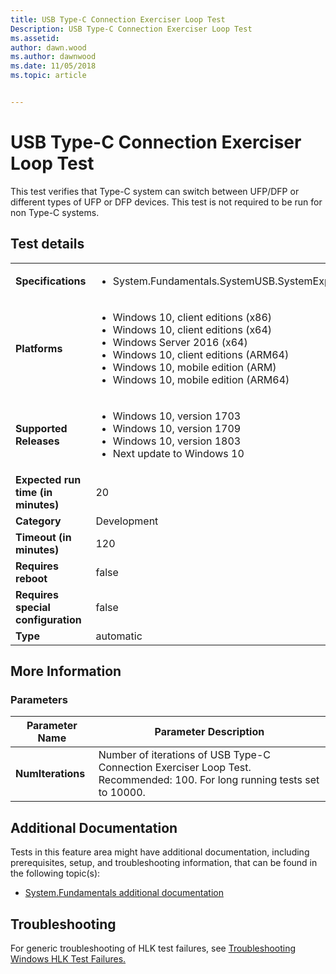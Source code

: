 ```yaml
---
title: USB Type-C Connection Exerciser Loop Test
Description: USB Type-C Connection Exerciser Loop Test
ms.assetid: 
author: dawn.wood
ms.author: dawnwood
ms.date: 11/05/2018
ms.topic: article


---
```


# USB Type-C Connection Exerciser Loop Test

This test verifies that Type-C system can switch between UFP/DFP or different types of UFP or DFP devices. This test is not required to be run for non Type-C systems.

## Test details
|||
|---|---|
| **Specifications**  | <ul><li>System.Fundamentals.SystemUSB.SystemExposesUSBPort</li></ul> |  
| **Platforms**   | <ul><li>Windows 10, client editions (x86)</li><li>Windows 10, client editions (x64)</li><li>Windows Server 2016 (x64)</li><li>Windows 10, client editions (ARM64)</li><li>Windows 10, mobile edition (ARM)</li><li>Windows 10, mobile edition (ARM64)</li></ul> |
| **Supported Releases** | <ul><li>Windows 10, version 1703</li><li>Windows 10, version 1709</li><li>Windows 10, version 1803</li><li>Next update to Windows 10</li></ul> |
|**Expected run time (in minutes)**| 20 |
|**Category**| Development |
|**Timeout (in minutes)**| 120 |
|**Requires reboot**| false |
|**Requires special configuration**| false |
|**Type**| automatic |

## More Information
### Parameters
| Parameter Name | Parameter Description |
| --- | --- |
| **NumIterations** | Number of iterations of USB Type-C Connection Exerciser Loop Test. Recommended: 100. For long running tests set to 10000. |



## Additional Documentation
Tests in this feature area might have additional documentation, including prerequisites, setup, and troubleshooting information, that can be found in the following topic(s): <ul><li>[System.Fundamentals additional documentation](https:\//docs.microsoft.com/en-us/windows-hardware/test/hlk/testref/system-fundamentals-additional-documentation.md)</li></ul>

## Troubleshooting
For generic troubleshooting of HLK test failures, see [Troubleshooting Windows HLK Test Failures.](https://docs.microsoft.com/en-us/windows-hardware/HLK/troubleshooting.html)
